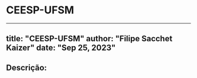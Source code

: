 # CEESP-UFSM
---
title: "CEESP-UFSM"
author: "Filipe Sacchet Kaizer"
date: "Sep 25, 2023"
---

## Descrição:

